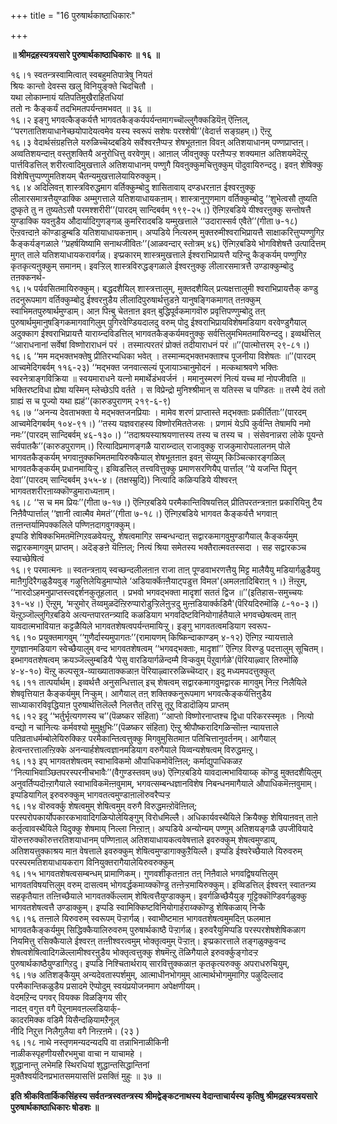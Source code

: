 +++
title = "16 पुरुषार्थकाष्ठाधिकारः"

+++


**॥ श्रीमद्रहस्यत्रयसारे पुरुषार्थकाष्ठाधिकारः ॥ १६ ॥**

१६।१ स्वतन्त्रस्वामित्वात् स्वबहुमतिपात्रेषु नियतं  
श्रियः कान्तो देवस्स खलु विनियुङ्क्ते चिदचितौ ।  
यथा लोकाम्नायं यतिपतिमुखैराहितधियां  
ततो नः कैङ्कर्यं तदभिमतपर्यन्तमभवत् ॥ ३६ ॥  
१६।२ इङ्गु भगवत्कैङ्कर्यत्तै भागवतकैङ्कर्यपर्यन्तमागच्चॊल्लुगैक्कडियॆऩ् ऎऩ्ऩिल्, ‘‘परगतातिशयाधानेच्छयोपादेयत्वमेव यस्य स्वरूपं सशेषः परश्शेषी’’(वेदार्त्त सङ्ग्रहम्।) ऎऩ्ऱु  
१६।३ वेदार्थसंग्रहत्तिले यरुळिच्चॆय्दबडिये सर्वेश्वरऩैप्पऱ्ऱ शेषभूतऩाऩ विवऩ् अतिशयाधानम् पण्णप्राप्तऩ्। अव्वतिशयन्दाऩ् वस्तुशक्तियै अनुरोधित्तु वरवेणुम्। आऩाल् जीवऩुक्कु परऩैप्पऱ्ऱ शक्यमाऩ अतिशयमेदॆऩ्ऱु पार्त्तविडत्तिल् शरीरत्वादिमुखत्ताले अतिशयाधानम् पण्णुगै यिवऩुक्कुमचित्तुक्कुम् पॊदुवायिरुन्ददु। इवऩ् शेषिक्कु विशेषित्तुप्पण्णुमतिशयम् चैतन्यमुखत्तालेयायिरुक्कुम्।  
१६।४ अदिलिवऩ् शास्त्रविरुद्धमाग वर्तिक्कुम्बोदु शासितावाय् दण्डधरऩाऩ ईश्वरऩुक्कु लीलारसमात्रत्तैयुण्डाक्कि अम्मुगत्ताले यतिशयाधायकऩाम्। शास्त्रानुगुणमाग वर्तिक्कुम्बोदु ‘‘शुभेत्वसौ तुष्यति दुष्कृते तु न तुष्यतेऽसौ परमश्शरीरी’’(पारदम् सान्दिबर्वम् १९९-२५।) ऎऩ्गिऱबडिये यीश्वरऩुक्कु सन्तोषत्तै युण्डाक्कि यवऩुडैय औदार्यादिगुणङ्गळ् कुमरिरादबडि यम्मुखत्ताले ‘‘उदारास्सर्व एवैते’’(गीता ७-१८) ऎऩ्ऱवऩ्दाऩे कॊण्डाडुम्बडि यतिशयाधायकऩाम्। अप्पडिये नित्यरुम् मुक्तरुमीश्वराभिप्रायत्तै साक्षाकरित्तुप्पण्णुगिऱ कैङ्कर्यङ्गळाले ‘‘प्रहर्षयिष्यामि सनाथजीवितः’’(आळवन्दार् स्तोत्रम् ४६) ऎऩ्गिऱबडिये भोगविशेषत्तै उत्पादित्तम् मुगत् ताले यतिशयाधायकरावर्गळ्। इप्प्रकारम् शास्त्रमुखत्ताले ईश्वराभिप्रायत्तै यऱिन्दु कैङ्कर्यम् पण्णुगिऱ कृतकृत्यऩुक्कुम् समानम्। इवऱ्ऱिल् शास्त्रविरुद्धङ्गळाले ईश्वरऩुक्कु लीलारसमात्रत्तै उण्डाक्कुम्बोदु तऩक्कनर्थ-  
१६।५ पर्यवसितमायिरुक्कुम्। बद्धदशैयिल् शास्त्रत्तालुम्, मुक्तदशैयिल् प्रत्यक्षत्तालुमी श्वराभिप्रायत्तैक् कण्डु तदनुरूपमाग वर्तिक्कुम्बोदु ईश्वरऩुडैय लीलादिपुरुषार्थत्तुडऩे यानुषङ्गिकमागत् तऩक्कुम् स्वाभिमतपुरुषार्थमुण्डाम्। आऩ पिऩ्बु चेतऩाऩ इवऩ् बुद्धिपूर्वकमागवॊरु प्रवृत्तिपण्णुम्बोदु तऩ् पुरुषार्थमुमानुषङ्गिकमागवागिलुम् पुगिरवेण्डियदालदु वरुम् पोदु ईश्वराभिप्रायविशेषमडियाग वरवेण्डुगैयाल् अदुक्काग ईश्वराभिप्रायत्तै याराय्न्दविडत्तिल् भागवतकैङ्कर्यमवऩुक्कु सर्वत्तिलुमभिमतमायिरुन्ददु। इव्वर्थत्तिल् ‘‘आराधनानां सर्वेषां विष्णोराराधनं परं । तस्मात्परतरं प्रोक्तं तदीयाराधनं परं ॥’’(पात्मोत्तरम् २९-८१।)  
१६।६ ‘‘मम मद्भक्तभक्तेषु प्रीतिरभ्यधिका भवेत् । तस्मान्मद्भक्तभक्ताश्च पूजनीया विशेषतः ॥’’(पारदम् आच्वमेदिगबर्वम् ११६-२३) ‘‘मद्भक्त जनवात्सल्यं पूजायाञ्चानुमोदनं । मत्कथाश्रवणे भक्तिः स्वरनेत्राङ्गविक्रिया ॥ स्वयमाराधने यत्नो ममार्थेडंभवर्जनं । ममानुस्मरणं नित्यं यच्च मां नोपजीवति ॥ भक्तिरष्टविधा ह्येषा यस्मिन् म्लेच्छेऽपि वर्तते । स विप्रेन्द्रो मुनिश्श्रीमान् स यतिस्स च पण्डितः ॥ तस्मै देयं ततो ग्राह्यं स च पूज्यो यथा ह्यहं’’(कारुडपुराणम् २१९-६-९)  
१६।७ ‘‘अनन्य देवताभक्ता ये मद्भक्तजनप्रियाः । मामेव शरणं प्राप्तास्ते मद्भक्ताः प्रकीर्तिताः’’(पारदम् आच्वमेदिगबर्वम् १०४-९१।) ‘‘तस्य यज्ञवराहस्य विष्णोरमिततेजसः । प्रणामं येऽपि कुर्वन्ति तेषामपि नमो नमः’’(पारदम् सान्दिबर्वम् ४६-१३०।) ‘‘तदाश्रयस्याश्रयणात्तस्य तस्य च तस्य च । संसेवनान्नरा लोके पूयन्ते सर्वपातकै’’(कारुडपुराणम्।) रित्यादिप्रमाणङ्गळै याराय्न्दाल् राजावुक्कु राजकुमारोपलालनम् पोले भागवतकैङ्कर्यम् भगवाऩुक्कभिमतमायिरुक्कैयाल् शेषभूतऩाऩ इवऩ् सॆय्युम् किञ्चित्कारङ्गळिल् भागवतकैङ्कर्यम् प्रधानमायिऱ्ऱु। इव्विडत्तिल् तत्त्ववित्तुक्कु प्रमाणसरणियैप् पार्त्ताल् ‘‘ये यजन्ति पितॄन् देवा’’(पारदम् सान्दिबर्वम् ३५५-४। (तक्षस्म्रुदि)) नित्यादि कळिऱ्पडिये यीश्वरऩ् भागवतशरीरऩाय्क्कॊण्डुमाराध्यऩाम्।  
१६।८ ‘‘स च मम प्रियः’’(गीता ७-१७।) ऎऩ्गिऱबडिये परमैकान्तिविषयत्तिल् प्रीतिपरतन्त्रऩाऩ प्रकारियिऩु टैय निऩैवैप्पार्त्ताल् ‘‘ज्ञानी त्वात्मैव मेमतं’’(गीता ७-१८।) ऎऩ्गिऱबडिये भागवत कैङ्कर्यत्तै भगवाऩ् तऩ्ऩन्तर्यामिपक्कलिले पण्णिऩदागवुगक्कुम्।  
इप्पडि शेषिक्कभिमतमॆऩ्गिऱवळवेयऩ्ऱु, शेषत्वमागिऱ सम्बन्धन्दाऩ् सद्वारकमागवुमुण्डागैयाल् कैङ्कर्यमुम् सद्वारकमागवुम् प्राप्तम्। अदॆङ्ङऩे यॆऩ्ऩिल्; नित्यं श्रिया समेतस्य भक्तैरात्मवतस्सदा । सह सद्वारकञ्च स्याच्छेषित्वं  
१६।९ परमात्मनः ॥ स्वतन्त्रऩाय् स्वच्छन्दलीलऩाऩ राजा ताऩ् पूण्डवाभरणत्तैयु मिट्ट मालैयैयु मडियार्गळुडैयवु माऩैगुदिरैगळुडैयवुङ् गऴुत्तिलेयिडुमाप्पोले ‘अडियार्क्कॆऩ्ऩैयाट्पडुत्त विमल'(अमलऩादिबिराऩ् १।) ऩॆऩ्ऱुम्, ‘‘नारदोऽहमनुप्राप्तस्त्वद्दर्शनकुतूहलात् । प्रभवो भगवद्भक्ता मादृशां सततं द्विज ॥’’(इतिहास-समुच्चयः ३१-५४।) ऎऩ्ऱुम्, ‘मऱ्ऱुमोर् तॆय्वमुळदॆऩ्ऱिरुप्पारोडुऱ्ऱिलेऩुऱ्ऱदु मुऩ्ऩडियार्क्कडिमै'(पॆरियदिरुमॊऴि ८-१०-३।) यॆऩ्ऱुञ्जॊल्लुगिऱबडिये अत्यन्तपारतन्त्र्यादि कळडियाग भगवदिष्टविनियोगार्हतैयाले भगवच्छेषत्वम् ताऩ् यावदात्मभावियाऩ कट्टळैयिले भागवतशेषत्वपर्यन्तमायिऱ्ऱु। इङ्गु भागवतत्वमडियाग स्वरूप-  
१६।१० प्रयुक्तमागवुम् ‘‘गुणैर्दास्यमुपागतः’’(रामायणम् किष्किन्दाकाण्डम् ४-१२) ऎऩ्गिऱ न्यायत्ताले गुणज्ञानमडियाग स्वेच्छैयालुम् वन्द भागवतशेषत्वम् ‘‘भगवद्भक्ताः, मादृशां’’ ऎऩ्गिऱ विरण्डु पदत्तालुम् सूचितम्। इब्भागवतशेषत्वम् क्रयञ्जॆल्लुम्बडियै ‘पेसु वारडियार्गळॆन्दम्मै विऱ्कवुम् पॆऱुवार्गळे'(पॆरियाऴ्वार् तिरुमॊऴि ४-४-१०) यॆऩ्ऱु कल्पसूत्र-व्याख्याताक्कळाऩ पॆरियाऴ्वाररुळिच्चॆय्दार्। इदु मध्यमपदत्तुक्कुत्  
१६।११ तात्पर्यार्थम्। इव्वर्थत्तै अनुसन्धित्ताल् इच् शेषत्वम् सद्वारकमागवुमद्वारक मागवुम् निऩ्ऱ निलैयिले शेषवृत्तियाऩ कैङ्कर्यमुम् निऱ्कुम्। आगैयाल् तऩ् शक्तिक्कनुरूपमाग भगवत्कैङ्कर्यत्तिऩुडैय साध्याकारविवृद्धियाऩ पुरुषार्थत्तिलॆल्लै निलत्तैत् तरिसु तूऱु विडादॊऴिय प्राप्तम्  
१६।१२ इदु ‘‘भर्तुर्भृत्यगणस्य च’’(पॆळष्कर संहिता) ‘‘आप्तो विष्णोरनाप्तश्च द्विधा परिकरस्स्मृतः । नित्यो वन्द्यो न चानित्यः कर्मवश्यो मुमुक्षुभिः’’(पॆळष्कर संहिता) ऎऩ्ऱु श्रीपौष्करादिगळिऱ्सॊऩ्ऩ न्यायत्ताले पतिव्रताधर्मम्बोलेयिरुक्किऱ परमैकान्तित्वत्तुक्कु मिगवुमुसितमाऩ पतिचित्तानुवर्तनम्। आगैयाल् हेत्वन्तरत्तालऩ्ऱिक्के अनन्यार्हशेषत्वज्ञानमडियाग वरुगैयाले यिव्वन्यशेषत्वम् विरुद्धमऩ्ऱु।  
१६।१३ इप् भागवतशेषत्वम् स्वाभाविकमो औपाधिकमोवॆऩ्ऩिल्; कर्माद्युपाधिकळऱ ‘‘नित्याभिवाञ्छितपरस्परनीचभावैः’’(वैगुण्डस्तवम् ७७) ऎऩ्गिऱबडिये यावदात्मभावियाय्क् कॊण्डु मुक्तदशैयिलुम् अनुवर्तिप्पदॊऩ्ऱागैयाले स्वाभाविकमॆऩ्ऩवुमाम्, भगवत्सम्बन्धज्ञानविशेष निबन्धनमागैयाले औपाधिकमॆऩ्ऩवुमाम्। इप्पडियागिल् इरुवरुक्कुम् भागवतत्वमुण्डाऩालॊरुवरैप्पऱ्ऱ  
१६।१४ वॊरुवर्क्कु शेषत्वमुम् शेषित्वमुम् वरुगै विरुद्धमऩ्ऱोवॆऩ्ऩिल्; परस्परोपकार्योपकारकभावादिगळिऱ्पोलेयिङ्गुम् विरोधमिल्लै। अधिकार्यवस्थैयिले क्रियैक्कु शेषियाऩवऩ् ताऩे कर्तृत्वावस्थैयिले यिदुक्कु शेषमाय् निल्ला निऩ्ऱाऩ्। अप्पडिये अन्योन्यम् पण्णुम् अतिशयङ्गळै उपजीवियादे यॊरुत्तरुक्कॊरुत्तरतिशयाधानम् पण्णिऩाल् अतिशयाधायकत्ववेषत्ताले इवरुक्कुम् शेषत्वमुण्डाय्, अतिशयत्तुक्काश्रय माऩ वेषत्ताले इवरुक्कुम् शेषित्वमुण्डागाक्कुऱैयिल्लै। इप्पडि ईश्वरेच्छैयाले यिरुवरुम् परस्परमतिशयाधायकराग विनियुक्तरागैयालेयिरुवरुक्कुम्  
१६।१५ भागवतशेषत्वसम्बन्धम् प्रामाणिकम्। गुणवशीकृतऩाऩ तऩ् निऩैवाले भगवद्विषयत्तिलुम् भागवतविषयत्तिलुम् वरुम् दासत्वम् भोगवर्द्धकमाय्क्कॊण्डु तऩ्ऩेऱ्ऱमायिरुक्कुम्। इव्विडत्तिल् ईश्वरऩ् स्वातन्त्र्य सहकृतैयाऩ तऩ्ऩिच्छैयाले भागवतर्क्कॆल्लाम् शेषित्वत्तैयुण्डाक्कुम्। इवर्गळिच्छैयैयुङ् गूट्टिक्कॊण्डिवर्गळुक्कु भागवतशेषत्वत्तै उण्डाक्कुम्। इप्पडि स्वामिक्किष्टविनियोगार्हराय्क्कॊण्डु शेषिकळाय् निऱ्कै  
१६।१६ तऩ्ऩाले यिरुवरुम् स्वरूपम् पॆऱ्ऱार्गळ्। स्वाभीष्टमाऩ भागवतशेषत्वमुमदिऩ् फलमाऩ भागवतकैङ्कर्यमुम् सिद्धिक्कैयालिरुवरुम् पुरुषार्थकाष्ठै पॆऱ्ऱार्गळ्। इरुवरैयुमिप्पडि परस्परशेषशेषिकळाग नियमित्तु रसिक्कैयाले ईश्वरऩ् तऩ्ऩीश्वरत्वमुम् भोक्तृत्वमुम् पॆऱ्ऱाऩ्। इप्प्रकारत्ताले तङ्गळुक्कुवन्द शेषत्वशेषित्वादिगळॆल्लामीश्वरऩुडैय भोक्तृत्वत्तुक्कु शेषमॆऩ्ऱु तॆळिगैयाले इरुवर्क्कुङ्गोदऱ्ऱ पुरुषार्थकाष्ठैयुण्डागिऱदु। इप्पडि निश्चितार्थराय् सारवित्तुक्कळाऩ कृतकृत्यरुक्कु अपराधरुचियुम्,  
१६।१७ अतिशङ्कैयुम् अन्यदेवतास्पर्शमुम्, आत्माधीनभोगमुम् आत्मार्थभोगमुमागिऱ पऴुदिल्लाद परमैकान्तिकळुडैय प्रसादमे ऎप्पोदुम् स्वयंप्रयोजनमाग अपेक्षणीयम्।  
वेदमऱिन्द पगवर् वियक्क विळङ्गिय सीर्  
नादऩ् वगुत्त वगै पॆऱुनामवऩल्लडियार्क्-  
कादरमिक्क वडिमै यिसैन्दऴियामऱैनूल्  
नीदि निऱुत्त निलैगुलैया वगै निऩ्ऱऩमे। (२३ )  
१६।१८ नाथे नस्तृणमन्यदन्यदपि वा तन्नाभिनाळीकिनी  
नाळीकस्पृहणीयसौरभमुचा वाचा न याचामहे ।  
शुद्धानान्तु लभेमहि स्थिरधियां शुद्धान्तसिद्धान्तिनां  
मुक्तैश्वर्यदिनप्रभातसमयासत्तिं प्रसक्तिं मुहुः ॥ ३७ ॥

**इति श्रीकवितार्किकसिंहस्य सर्वतन्त्रस्वतन्त्रस्य श्रीमद्वेङ्कटनाथस्य वेदान्ताचार्यस्य कृतिषु श्रीमद्रहस्यत्रयसारे पुरुषार्थकाष्ठाधिकारः षोडशः ॥**

